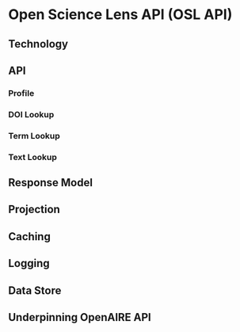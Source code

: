 # Open Science Lens API (OSL API)

## Technology

## API

### Profile

### DOI Lookup

### Term Lookup

### Text Lookup

## Response Model

## Projection

## Caching

## Logging

## Data Store

## Underpinning OpenAIRE API
